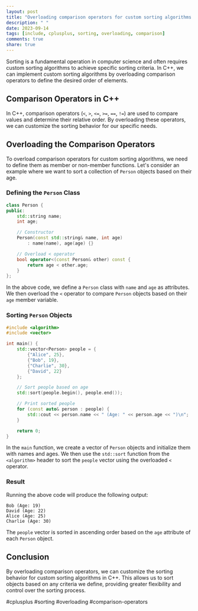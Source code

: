 ```yaml
---
layout: post
title: "Overloading comparison operators for custom sorting algorithms in C++"
description: " "
date: 2023-09-14
tags: [include, cplusplus, sorting, overloading, comparison]
comments: true
share: true
---
```


Sorting is a fundamental operation in computer science and often requires custom sorting algorithms to achieve specific sorting criteria. In C++, we can implement custom sorting algorithms by overloading comparison operators to define the desired order of elements.

## Comparison Operators in C++

In C++, comparison operators (`<`, `>`, `<=`, `>=`, `==`, `!=`) are used to compare values and determine their relative order. By overloading these operators, we can customize the sorting behavior for our specific needs.

## Overloading the Comparison Operators

To overload comparison operators for custom sorting algorithms, we need to define them as member or non-member functions. Let's consider an example where we want to sort a collection of `Person` objects based on their age.

### Defining the `Person` Class

```cpp
class Person {
public:
    std::string name;
    int age;

    // Constructor
    Person(const std::string& name, int age)
        : name(name), age(age) {}

    // Overload < operator
    bool operator<(const Person& other) const {
        return age < other.age;
    }
};
```

In the above code, we define a `Person` class with `name` and `age` as attributes. We then overload the `<` operator to compare `Person` objects based on their `age` member variable.

### Sorting `Person` Objects

```cpp
#include <algorithm>
#include <vector>

int main() {
    std::vector<Person> people = {
        {"Alice", 25},
        {"Bob", 19},
        {"Charlie", 30},
        {"David", 22}
    };

    // Sort people based on age
    std::sort(people.begin(), people.end());

    // Print sorted people
    for (const auto& person : people) {
        std::cout << person.name << " (Age: " << person.age << ")\n";
    }

    return 0;
}
```

In the `main` function, we create a vector of `Person` objects and initialize them with names and ages. We then use the `std::sort` function from the `<algorithm>` header to sort the `people` vector using the overloaded `<` operator.

### Result

Running the above code will produce the following output:

```
Bob (Age: 19)
David (Age: 22)
Alice (Age: 25)
Charlie (Age: 30)
```

The `people` vector is sorted in ascending order based on the `age` attribute of each `Person` object.

## Conclusion

By overloading comparison operators, we can customize the sorting behavior for custom sorting algorithms in C++. This allows us to sort objects based on any criteria we define, providing greater flexibility and control over the sorting process.

#cplusplus #sorting #overloading #comparison-operators